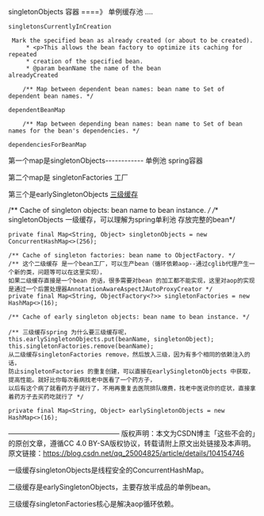 singletonObjects 容器 ====》 单例缓存池 ....

```
singletonsCurrentlyInCreation
```

```
 Mark the specified bean as already created (or about to be created).
	 * <p>This allows the bean factory to optimize its caching for repeated
	 * creation of the specified bean.
	 * @param beanName the name of the bean
alreadyCreated
```

```
	/** Map between dependent bean names: bean name to Set of dependent bean names. */

dependentBeanMap
```

```
	/** Map between depending bean names: bean name to Set of bean names for the bean's dependencies. */

dependenciesForBeanMap
```





第一个map是singletonObjects------------ 单例池  spring容器

第二个map是 singletonFactories 工厂

第三个是earlySingletonObjects [三级缓存](https://so.csdn.net/so/search?q=三级缓存&spm=1001.2101.3001.7020)





/** Cache of singleton objects: bean name to bean instance. */
	/** singletonObjects  一级缓存，可以理解为spring单利池 存放完整的bean*/
	
	private final Map<String, Object> singletonObjects = new ConcurrentHashMap<>(256);
	
	/** Cache of singleton factories: bean name to ObjectFactory. */
	/** 这个二级缓存 是一个bean工厂，可以生产bean（循环依赖aop--通过cglib代理产生一个新的类，问题等可以在这里实现），
	如果二级缓存直接是一个bean 的话，很多需要对bean 的加工都不能实现，这里对aop的实现是通过一个后置处理器AnnotationAwareAspectJAutoProxyCreator */
	private final Map<String, ObjectFactory<?>> singletonFactories = new HashMap<>(16);
	
	/** Cache of early singleton objects: bean name to bean instance. */
	
	/** 三级缓存spring 为什么要三级缓存呢，
	this.earlySingletonObjects.put(beanName, singletonObject);
	this.singletonFactories.remove(beanName);
	从二级缓存singletonFactories remove，然后放入三级，因为有多个相同的依赖注入的话，
	防止singletonFactories 的重复创建，可以直接在earlySingletonObjects 中获取，提高性能。就好比你每次看病找老中医看了一个药方子，
	以后有这个病了就看药方子就行了，不用再重复去医院排队缴费，找老中医说你的症状，直接拿着药方子去买药吃就行了 */
	
	private final Map<String, Object> earlySingletonObjects = new HashMap<>(16);
————————————————
版权声明：本文为CSDN博主「这些不会的」的原创文章，遵循CC 4.0 BY-SA版权协议，转载请附上原文出处链接及本声明。
原文链接：https://blog.csdn.net/qq_25004825/article/details/104154746

一级缓存singletonObjects是线程安全的ConcurrentHashMap。

二级缓存是earlySingletonObjects，主要存放半成品的单例bean。

三级缓存singletonFactories核心是解决aop循环依赖。
